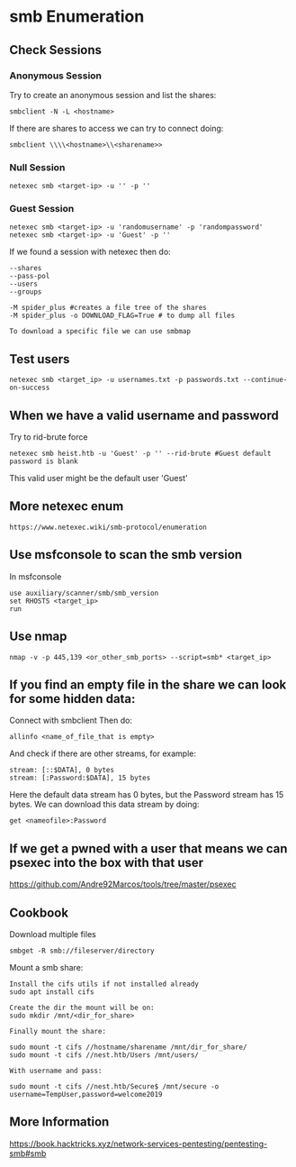 # smb Enumeration

## Check Sessions

### Anonymous Session

Try to create an anonymous session and list the shares:

	smbclient -N -L <hostname>

If there are shares to access we can try to connect doing:

	smbclient \\\\<hostname>\\<sharename>>

### Null Session

	netexec smb <target-ip> -u '' -p ''

### Guest Session

	netexec smb <target-ip> -u 'randomusername' -p 'randompassword'
	netexec smb <target-ip> -u 'Guest' -p ''


If we found a session with netexec then do:

	--shares
	--pass-pol
	--users
	--groups

	-M spider_plus #creates a file tree of the shares
	-M spider_plus -o DOWNLOAD_FLAG=True # to dump all files

	To download a specific file we can use smbmap

## Test users

	netexec smb <target_ip> -u usernames.txt -p passwords.txt --continue-on-success

## When we have a valid username and password

Try to rid-brute force

	netexec smb heist.htb -u 'Guest' -p '' --rid-brute #Guest default password is blank

This valid user might be the default user 'Guest'

## More netexec enum

	https://www.netexec.wiki/smb-protocol/enumeration

## Use msfconsole to scan the smb version

In msfconsole

	use auxiliary/scanner/smb/smb_version
	set RHOSTS <target_ip>
	run

## Use nmap

	nmap -v -p 445,139 <or_other_smb_ports> --script=smb* <target_ip>


## If you find an empty file in the share we can look for some hidden data:

Connect with smbclient
Then do:

	allinfo <name_of_file_that is empty>

And check if there are other streams, for example:

	stream: [::$DATA], 0 bytes
	stream: [:Password:$DATA], 15 bytes

Here the default data stream has 0 bytes, but the Password stream has 15 bytes.
We can download this data stream by doing:

	get <nameofile>:Password


## If we get a pwned with a user that means we can psexec into the box with that user

https://github.com/Andre92Marcos/tools/tree/master/psexec


## Cookbook

Download multiple files

	smbget -R smb://fileserver/directory

Mount a smb share:

	Install the cifs utils if not installed already
	sudo apt install cifs

	Create the dir the mount will be on:
	sudo mkdir /mnt/<dir_for_share>

	Finally mount the share:

	sudo mount -t cifs //hostname/sharename /mnt/dir_for_share/
	sudo mount -t cifs //nest.htb/Users /mnt/users/

	With username and pass:

	sudo mount -t cifs //nest.htb/Secure$ /mnt/secure -o username=TempUser,password=welcome2019

## More Information

https://book.hacktricks.xyz/network-services-pentesting/pentesting-smb#smb